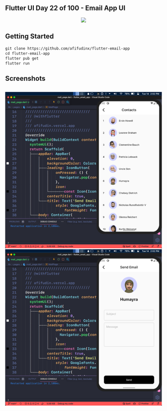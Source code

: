## Flutter UI Day 22 of 100 - Email App UI

<p align="center">
  <img src="https://avatars.githubusercontent.com/u/94339143?v=4" width=100/>
</p>

## Getting Started

```
git clone https://github.com/afifudinx/flutter-email-app
cd flutter-email-app
flutter pub get
flutter run
```

## Screenshots

<p style="float: left;">
  <img src="
screenshots/1.png"/>
  <img src="
screenshots/2.png"/>
</p>
